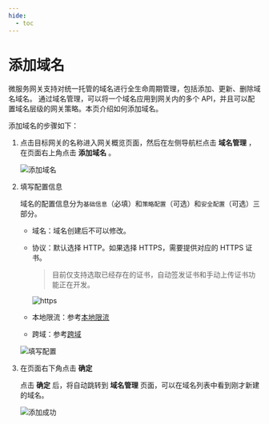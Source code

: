 ```yaml
---
hide:
  - toc
---
```


# 添加域名

微服务网关支持对统一托管的域名进行全生命周期管理，包括添加、更新、删除域名域名。
通过域名管理，可以将一个域名应用到网关内的多个 API，并且可以配置域名层级的网关策略。本页介绍如何添加域名。

添加域名的步骤如下：

1. 点击目标网关的名称进入网关概览页面，然后在左侧导航栏点击 __域名管理__ ，在页面右上角点击 __添加域名__ 。

    ![添加域名](https://docs.daocloud.io/daocloud-docs-images/docs/zh/docs/skoala/gateway/domain/images/add-domain-1.png)

2. 填写配置信息

    域名的配置信息分为`基础信息`（必填）和`策略配置`（可选）和`安全配置`（可选）三部分。

    - 域名：域名创建后不可以修改。
    - 协议：默认选择 HTTP。如果选择 HTTPS，需要提供对应的 HTTPS 证书。

        > 目前仅支持选取已经存在的证书，自动签发证书和手动上传证书功能正在开发。

        ![https](https://docs.daocloud.io/daocloud-docs-images/docs/zh/docs/skoala/gateway/domain/images/add-domain-https.png)

    - 本地限流：参考[本地限流](../api/api-policy.md#_6)
    - 跨域：参考[跨域](domain-policy.md#_2)
    <!-- 缺乏本地限流文档 -->

    ![填写配置](https://docs.daocloud.io/daocloud-docs-images/docs/zh/docs/skoala/gateway/domain/images/add-domain-2.png)

    <!--
    - 仅 HTTPS: 启用后，网关会拒绝此域名的 HTTP 请求
    - 策略配置：参考[配置域名策略](domain-policy.md)
    -->

3. 在页面右下角点击 __确定__ 

    点击 __确定__ 后，将自动跳转到 __域名管理__ 页面，可以在域名列表中看到刚才新建的域名。

    ![添加成功](https://docs.daocloud.io/daocloud-docs-images/docs/zh/docs/skoala/gateway/domain/images/domain-bingo.png)
